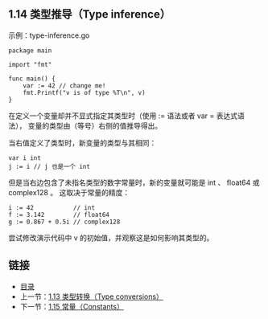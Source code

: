 ## 1.14 类型推导（Type inference）

示例：type-inference.go

	package main
	
	import "fmt"
	
	func main() {
		var := 42 // change me!
		fmt.Printf("v is of type %T\n", v)
	}
	
在定义一个变量却并不显式指定其类型时（使用 := 语法或者 var = 表达式语法）， 变量的类型由（等号）右侧的值推导得出。

当右值定义了类型时，新变量的类型与其相同：

	var i int
	j := i // j 也是一个 int
但是当右边包含了未指名类型的数字常量时，新的变量就可能是 int 、 float64 或 complex128 。 这取决于常量的精度：

	i := 42           // int
	f := 3.142        // float64
	g := 0.867 + 0.5i // complex128
尝试修改演示代码中 v 的初始值，并观察这是如何影响其类型的。

## 链接	
* [目录](https://github.com/alphaeye/go-zh/blob/master/directory.md)
* 上一节：[1.13 类型转换（Type conversions）](https://github.com/alphaeye/go-zh/blob/master/01.13.md)
* 下一节：[1.15 常量（Constants）](https://github.com/alphaeye/go-zh/blob/master/01.15.md)